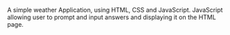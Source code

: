 A simple weather Application, using HTML, CSS and JavaScript. 
JavaScript allowing user to prompt and input answers and displaying it on the HTML page. 
